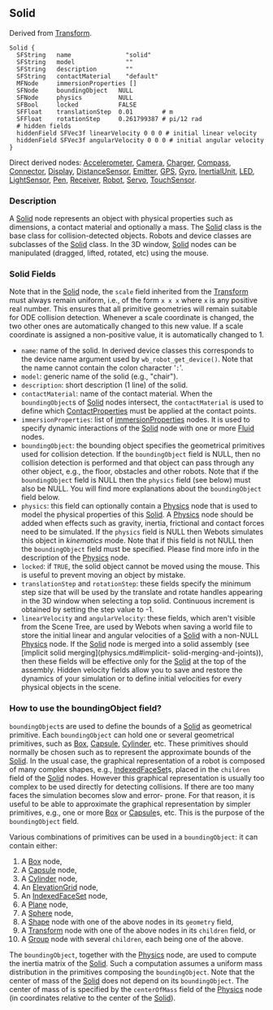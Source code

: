 ## Solid

Derived from [Transform](transform.md#transform).

```
Solid {
  SFString   name               "solid"
  SFString   model              ""
  SFString   description        ""
  SFString   contactMaterial    "default"
  MFNode     immersionProperties []
  SFNode     boundingObject   NULL
  SFNode     physics          NULL
  SFBool     locked           FALSE
  SFFloat    translationStep  0.01        # m
  SFFloat    rotationStep     0.261799387 # pi/12 rad
  # hidden fields
  hiddenField SFVec3f linearVelocity 0 0 0 # initial linear velocity
  hiddenField SFVec3f angularVelocity 0 0 0 # initial angular velocity
}
```

Direct derived nodes: [Accelerometer](accelerometer.md#accelerometer),
[Camera](camera.md#camera), [Charger](charger.md#charger),
[Compass](compass.md#compass), [Connector](connector.md#connector),
[Display](display.md#display),
[DistanceSensor](distancesensor.md#distancesensor),
[Emitter](emitter.md#emitter), [GPS](gps.md#gps), [Gyro](gyro.md#gyro),
[InertialUnit](inertialunit.md#inertialunit), [LED](led.md#led),
[LightSensor](lightsensor.md#lightsensor), [Pen](pen.md#pen),
[Receiver](receiver.md#receiver), [Robot](robot.md#robot),
[Servo](servo.md#servo), [TouchSensor](touchsensor.md#touchsensor).

### Description

A [Solid](solid.md#solid) node represents an object with physical properties
such as dimensions, a contact material and optionally a mass. The
[Solid](solid.md#solid) class is the base class for collision-detected objects.
Robots and device classes are subclasses of the [Solid](solid.md#solid) class.
In the 3D window, [Solid](solid.md#solid) nodes can be manipulated (dragged,
lifted, rotated, etc) using the mouse.

### Solid Fields

Note that in the [Solid](solid.md#solid) node, the `scale` field inherited from
the [Transform](transform.md#transform) must always remain uniform, i.e., of the
form `x x x` where `x` is any positive real number. This ensures that all
primitive geometries will remain suitable for ODE collision detection. Whenever
a scale coordinate is changed, the two other ones are automatically changed to
this new value. If a scale coordinate is assigned a non-positive value, it is
automatically changed to 1.

- `name`: name of the solid. In derived device classes this corresponds to the
device name argument used by `wb_robot_get_device()`. Note that the name cannot
contain the colon character '`:`'.
- `model`: generic name of the solid (e.g., "chair").
- `description`: short description (1 line) of the solid.
- `contactMaterial`: name of the contact material. When the `boundingObject`s of
[Solid](solid.md#solid) nodes intersect, the `contactMaterial` is used to define
which [ContactProperties](contactproperties.md#contactproperties) must be
applied at the contact points.
- `immersionProperties`: list of [
immersionProperties](immersionproperties.md#immersionproperties) nodes. It is
used to specify dynamic interactions of the [Solid](solid.md#solid) node with
one or more [Fluid](fluid.md#fluid) nodes.
- `boundingObject`: the bounding object specifies the geometrical primitives used
for collision detection. If the `boundingObject` field is NULL, then no
collision detection is performed and that object can pass through any other
object, e.g., the floor, obstacles and other robots. Note that if the
`boundingObject` field is NULL then the `physics` field (see below) must also be
NULL. You will find more explanations about the `boundingObject` field below.
- `physics`: this field can optionally contain a [Physics](physics.md#physics)
node that is used to model the physical properties of this
[Solid](solid.md#solid). A [Physics](physics.md#physics) node should be added
when effects such as gravity, inertia, frictional and contact forces need to be
simulated. If the `physics` field is NULL then Webots simulates this object in
*kinematics* mode. Note that if this field is not NULL then the `boundingObject`
field must be specified. Please find more info in the description of the
[Physics](physics.md#physics) node.
- `locked`: if `TRUE`, the solid object cannot be moved using the mouse. This is
useful to prevent moving an object by mistake.
- `translationStep` and `rotationStep`: these fields specify the minimum step size
that will be used by the translate and rotate handles appearing in the 3D window
when selecting a top solid. Continuous increment is obtained by setting the step
value to -1.
- `linearVelocity` and `angularVelocity`: these fields, which aren't visible from
the Scene Tree, are used by Webots when saving a world file to store the initial
linear and angular velocities of a [Solid](solid.md#solid) with a non-NULL
[Physics](physics.md#physics) node. If the [Solid](solid.md#solid) node is
merged into a solid assembly (see [implicit solid merging](physics.md#implicit-
solid-merging-and-joints)), then these fields will be effective only for the
[Solid](solid.md#solid) at the top of the assembly. Hidden velocity fields allow
you to save and restore the dynamics of your simulation or to define initial
velocities for every physical objects in the scene.

### How to use the boundingObject field?

`boundingObject`s are used to define the bounds of a [Solid](solid.md#solid) as
geometrical primitive. Each `boundingObject` can hold one or several geometrical
primitives, such as [Box](box.md#box), [Capsule](capsule.md#capsule),
[Cylinder](cylinder.md#cylinder), etc. These primitives should normally be
chosen such as to represent the approximate bounds of the
[Solid](solid.md#solid). In the usual case, the graphical representation of a
robot is composed of many complex shapes, e.g.,
[IndexedFaceSet](indexedfaceset.md#indexedfaceset)s, placed in the `children`
field of the [Solid](solid.md#solid) nodes. However this graphical
representation is usually too complex to be used directly for detecting
collisions. If there are too many faces the simulation becomes slow and error-
prone. For that reason, it is useful to be able to approximate the graphical
representation by simpler primitives, e.g., one or more [Box](box.md#box) or
[Capsule](capsule.md#capsule)s, etc. This is the purpose of the `boundingObject`
field.

Various combinations of primitives can be used in a `boundingObject`: it can
contain either:

1. A [Box](box.md#box) node,
2. A [Capsule](capsule.md#capsule) node,
3. A [Cylinder](cylinder.md#cylinder) node,
4. An [ElevationGrid](elevationgrid.md#elevationgrid) node,
5. An [IndexedFaceSet](indexedfaceset.md#indexedfaceset) node,
6. A [Plane](plane.md#plane) node,
7. A [Sphere](sphere.md#sphere) node,
8. A [Shape](shape.md#shape) node with one of the above nodes in its `geometry`
field,
9. A [Transform](transform.md#transform) node with one of the above nodes in its
`children` field, or
10. A [Group](group.md#group) node with several `children`, each being one of the
above.

The `boundingObject`, together with the [Physics](physics.md#physics) node, are
used to compute the inertia matrix of the [Solid](solid.md#solid). Such a
computation assumes a uniform mass distribution in the primitives composing the
`boundingObject`. Note that the center of mass of the [Solid](solid.md#solid)
does not depend on its `boundingObject`. The center of mass of is specified by
the `centerOfMass` field of the [Physics](physics.md#physics) node (in
coordinates relative to the center of the [Solid](solid.md#solid)).

